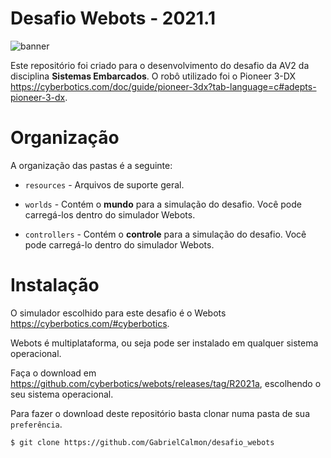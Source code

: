 # Desafio Webots - 2021.1

![banner](https://github.com/Brazilian-Institute-of-Robotics/desafiorobotica/blob/webots-2021/resources/banner.png)

Este repositório foi criado para o desenvolvimento do desafio da AV2 da disciplina **Sistemas Embarcados**. O robô utilizado foi o Pioneer 3-DX <https://cyberbotics.com/doc/guide/pioneer-3dx?tab-language=c#adepts-pioneer-3-dx>.

# Organização

A organização das pastas é a seguinte:

- `resources` - Arquivos de suporte geral.

- `worlds` - Contém o **mundo** para a simulação do desafio. Você pode carregá-los dentro do simulador Webots.

- `controllers` - Contém o **controle** para a simulação do desafio. Você pode carregá-lo dentro do simulador Webots.

# Instalação

O simulador escolhido para este desafio é o Webots <https://cyberbotics.com/#cyberbotics>.

Webots é multiplataforma, ou seja pode ser instalado em qualquer sistema operacional.

Faça o download em <https://github.com/cyberbotics/webots/releases/tag/R2021a>, escolhendo o seu sistema operacional.

Para fazer o download deste repositório basta clonar numa pasta de sua `preferência`.

```
$ git clone https://github.com/GabrielCalmon/desafio_webots
``` 